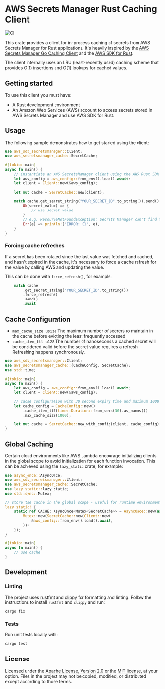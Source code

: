 # AWS Secrets Manager Rust Caching Client

![CI](https://github.com/adamjq/aws-secretsmanager-cache-rust/actions/workflows/ci.yml/badge.svg)

This crate provides a client for in-process caching of secrets from AWS Secrets Manager for Rust applications. 
It's heavily inspired by the [AWS Secrets Manager Go Caching Client](https://github.com/aws/aws-secretsmanager-caching-go) 
and the [AWS SDK for Rust](https://github.com/awslabs/aws-sdk-rust).

The client internally uses an LRU (least-recently used) caching scheme that provides 
O(1) insertions and O(1) lookups for cached values.

## Getting started

To use this client you must have:
- A Rust development environment
- An Amazon Web Services (AWS) account to access secrets stored in AWS Secrets Manager and use AWS SDK for Rust.

## Usage

The following sample demonstrates how to get started using the client:

```rust
use aws_sdk_secretsmanager::Client;
use aws_secretsmanager_cache::SecretCache;

#[tokio::main]
async fn main() {
    // instantiate an AWS SecretsManager client using the AWS Rust SDK
    let aws_config = aws_config::from_env().load().await;
    let client = Client::new(&aws_config);
    
    let mut cache = SecretCache::new(client);

    match cache.get_secret_string("YOUR_SECRET_ID".to_string()).send().await {
        Ok(secret_value) => {
            // use secret value
        }
        // e.g. ResourceNotFoundException: Secrets Manager can't find the specified secret.
        Err(e) => println!("ERROR: {}", e),
    }
}
```

### Forcing cache refreshes

If a secret has been rotated since the last value was fetched and cached, and hasn't expired in the cache, it's necessary to force a cache refresh for the value by calling AWS and updating the value.

This can be done with `force_refresh()`, for example:

```rust
    match cache
        .get_secret_string("YOUR_SECRET_ID".to_string())
        .force_refresh()
        .send()
        .await
```

## Cache Configuration

- `max_cache_size usize` The maximum number of secrets to maintain in the cache 
before evicting the least frequently accessed
- `cache_item_ttl u128` The number of nanoseconds a cached secret will be considered 
valid before the secret value requires a refresh. Refreshing happens synchronously.

```rust
use aws_sdk_secretsmanager::Client;
use aws_secretsmanager_cache::{CacheConfig, SecretCache};
use std::time;

#[tokio::main]
async fn main() {
    let aws_config = aws_config::from_env().load().await;
    let client = Client::new(&aws_config);

    // cache configuration with 30 second expiry time and maximum 1000 secrets
    let cache_config = CacheConfig::new()
        .cache_item_ttl(time::Duration::from_secs(30).as_nanos())
        .max_cache_size(1000);

    let mut cache = SecretCache::new_with_config(client, cache_config);
}
```

## Global Caching

Certain cloud environments like AWS Lambda encourage initializing clients in the global scope to avoid initialization for
each function invocation. This can be achieved using the `lazy_static` crate, for example: 

```rust
use async_once::AsyncOnce;
use aws_sdk_secretsmanager::Client;
use aws_secretsmanager_cache::SecretCache;
use lazy_static::lazy_static;
use std::sync::Mutex;

// store the cache in the global scope - useful for runtime environments like AWS Lambda
lazy_static! {
    static ref CACHE: AsyncOnce<Mutex<SecretCache>> = AsyncOnce::new(async {
        Mutex::new(SecretCache::new(Client::new(
            &aws_config::from_env().load().await,
        )))
    });
}

#[tokio::main]
async fn main() {
    // use cache
}
```

## Development

### Linting

The project uses [rustfmt](https://github.com/rust-lang/rustfmt) and [clippy](https://github.com/rust-lang/rust-clippy) for 
formatting and linting. Follow the instructions to install `rustfmt` and `clippy` and run:

```bash
cargo fix
```

### Tests

Run unit tests locally with:
```bash
cargo test
```

## License

Licensed under the [Apache License, Version 2.0](https://www.apache.org/licenses/LICENSE-2.0) or the [MIT license](https://opensource.org/licenses/MIT), at your option. Files in the project may not be copied, modified, or distributed except according to those terms.

